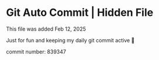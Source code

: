 # Git Auto Commit | Hidden File

This file was added Feb 12, 2025

Just for fun and keeping my daily git commit active 🤪

commit number: 839347
